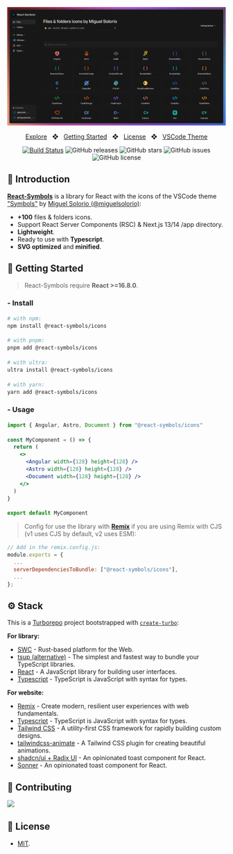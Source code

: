 <div align="center">
<a href="https://react-symbols.vercel.app/">
<img src="website/public/images/og.png">
</a>

<p></p>

<a href="https://react-symbols.vercel.app/">Explore</a>
<span>&nbsp;&nbsp;❖&nbsp;&nbsp;</span>
<a href="#-getting-started">Getting Started</a>
<span>&nbsp;&nbsp;❖&nbsp;&nbsp;</span>
<a href="#-license">License</a>
<span>&nbsp;&nbsp;❖&nbsp;&nbsp;</span>
<a href="https://marketplace.visualstudio.com/items?itemName=miguelsolorio.symbols">VSCode Theme</a>

[![Build Status](https://img.shields.io/endpoint.svg?url=https%3A%2F%2Factions-badge.atrox.dev%2Fpheralb%2Freact-symbols%2Fbadge%3Fref%3Dmain&style=flat)](https://actions-badge.atrox.dev/pheralb/react-symbols/goto?ref=main)
![GitHub releases](https://img.shields.io/github/release/pheralb/react-symbols)
![GitHub stars](https://img.shields.io/github/stars/pheralb/react-symbols)
![GitHub issues](https://img.shields.io/github/issues/pheralb/react-symbols)
![GitHub license](https://img.shields.io/github/license/pheralb/react-symbols)

</div>

## 👋 Introduction

[**React-Symbols**](https://react-symbols.vercel.app/) is a library for React with the icons of the VSCode theme ["Symbols"](https://marketplace.visualstudio.com/items?itemName=miguelsolorio.symbols) by [Miguel Solorio (@miguelsolorio)](https://github.com/miguelsolorio):

- **+100** files & folders icons.
- Support React Server Components (RSC) & Next.js 13/14 /app directory.
- **Lightweight**.
- Ready to use with **Typescript**.
- **SVG optimized** and **minified**.

## 🚀 Getting Started

> React-Symbols require **React >=16.8.0**.

### - Install

```bash
# with npm:
npm install @react-symbols/icons

# with pnpm:
pnpm add @react-symbols/icons

# with ultra:
ultra install @react-symbols/icons

# with yarn:
yarn add @react-symbols/icons
```

### - Usage

```jsx
import { Angular, Astro, Document } from "@react-symbols/icons"

const MyComponent = () => {
  return (
    <>
      <Angular width={128} height={128} />
      <Astro width={128} height={128} />
      <Document width={128} height={128} />
    </>
  )
}

export default MyComponent
```

> Config for use the library with [**Remix**](https://remix.run/) if you are using Remix with CJS (v1 uses CJS by default, v2 uses ESM):

```js
// Add in the remix.config.js:
module.exports = {
  ...
  serverDependenciesToBundle: ["@react-symbols/icons"],
  ...
};
```

## ⚙️ Stack

This is a [Turborepo](https://turbo.build/repo) project bootstrapped with [`create-turbo`](https://www.npmjs.com/package/create-turbo):

**For library:**

- [SWC](https://swc.rs/) - Rust-based platform for the Web.
- [tsup (alternative)](https://tsup.egoist.dev/) - The simplest and fastest way to bundle your TypeScript libraries.
- [React](https://reactjs.org/) - A JavaScript library for building user interfaces.
- [Typescript](https://www.typescriptlang.org/) - TypeScript is JavaScript with syntax for types.

**For website:**

- [Remix](https://remix.run/) - Create modern, resilient user experiences with web fundamentals.
- [Typescript](https://www.typescriptlang.org/) - TypeScript is JavaScript with syntax for types.
- [Tailwind CSS](https://tailwindcss.com/) - A utility-first CSS framework for rapidly building custom designs.
- [tailwindcss-animate](https://github.com/jamiebuilds/tailwindcss-animate) - A Tailwind CSS plugin for creating beautiful animations.
- [shadcn/ui + Radix UI](https://ui.shadcn.com/) - An opinionated toast component for React.
- [Sonner](https://sonner.emilkowal.ski/) - An opinionated toast component for React.

## 🙌 Contributing

<a href="https://github.com/pheralb/react-symbols/graphs/contributors">
  <img src="https://contrib.rocks/image?repo=pheralb/react-symbols" />
</a>

<p></p>

## 🔑 License

- [MIT](https://github.com/pheralb/react-symbols/blob/main/LICENSE).
